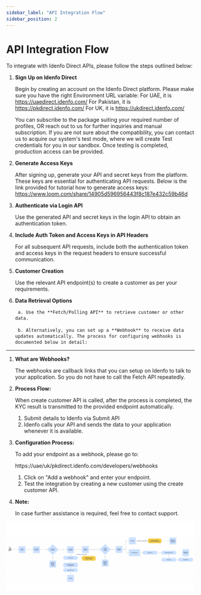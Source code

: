 ```yaml
---
sidebar_label: "API Integration Flow"
sidebar_position: 2
---
```


# API Integration Flow

To integrate with Idenfo Direct APIs, please follow the steps outlined below:

1. **Sign Up on Idenfo Direct**

    Begin by creating an account on the Idenfo Direct platform.
    Please make sure you have the right Environment URL variable:
    For UAE, it is https://uaedirect.idenfo.com/
    For Pakistan, it is https://pkdirect.idenfo.com/
    For UK, it is https://ukdirect.idenfo.com/

    You can subscribe to the package suiting your required number of profiles, OR reach out to us for further inquiries and manual subscription.
    If you are not sure about the compatibility, you can contact us to acquire our system's test mode, where we will create Test credentials for you in our sandbox.
    Once testing is completed, production access can be provided.

2. **Generate Access Keys**

    After signing up, generate your API and secret keys from the platform. These keys are essential for authenticating API requests.
    Below is the link provided for tutorial how to generate access keys:
    https://www.loom.com/share/14905d596956443f8c187e432c59b46d

3. **Authenticate via Login API**

    Use the generated API and secret keys in the login API to obtain an authentication token.


4. **Include Auth Token and Access Keys in API Headers**

    For all subsequent API requests, include both the authentication token and access keys in the request headers to ensure successful communication.

5. **Customer Creation**

    Use the relevant API endpoint(s) to create a customer as per your requirements.

6. **Data Retrieval Options**

        a. Use the **Fetch/Polling API** to retrieve customer or other data.

        b. Alternatively, you can set up a **Webhook** to receive data updates automatically. The process for configuring webhooks is documented below in detail:

--- 

1. **What are Webhooks?**

    The webhooks are callback links that you can setup on Idenfo to talk to your application. So you do not have to call the Fetch API repeatedly.

2. **Process Flow:**

    When create customer API is called, after the process is completed, the KYC result is transmitted to the provided endpoint automatically.
    1. Submit details to Idenfo via Submit API
    2. Idenfo calls your API and sends the data to your application whenever it is available.

3. **Configuration Process:**

    To add your endpoint as a webhook, please go to:

    https://uae/uk/pkdirect.idenfo.com/developers/webhooks
    1. Click on "Add a webhook" and enter your endpoint.
    2. Test the integration by creating a new customer using the create customer API.

4. **Note:**

    In case further assistance is required, feel free to contact support.

    
![My Image](../../static/img/dataflow.png)


<!-- Configuration Process:
To add your endpoint as a webhook, please go to:
https://{uae/uk/pk}direct.idenfo.com/developers/webhooks
Click on "Add a webhook" and enter your endpoint.
Test the integration by creating a new customer using the create customer API.

Note:
In case further assistance is required, feel free to contact support. -->